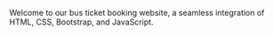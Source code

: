 Welcome to our bus ticket booking website, a seamless integration of HTML, CSS, Bootstrap, and JavaScript.
